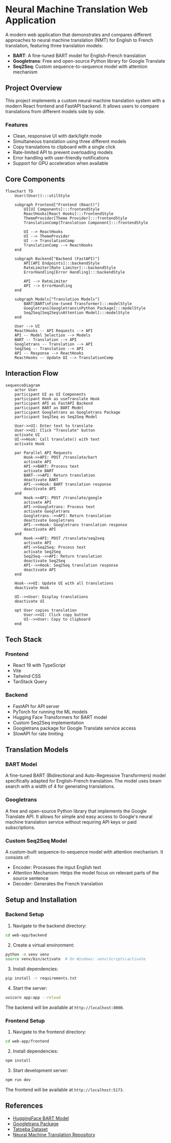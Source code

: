 # Neural Machine Translation Web Application

A modern web application that demonstrates and compares different approaches to neural machine translation (NMT) for English to French translation, featuring three translation models:

- **BART**: A fine-tuned BART model for English-French translation
- **Googletrans**: Free and open-source Python library for Google Translate
- **Seq2Seq**: Custom sequence-to-sequence model with attention mechanism

## Project Overview

This project implements a custom neural machine translation system with a modern React frontend and FastAPI backend. It allows users to compare translations from different models side by side.

### Features

- Clean, responsive UI with dark/light mode
- Simultaneous translation using three different models
- Copy translations to clipboard with a single click
- Rate-limited API to prevent overloading models
- Error handling with user-friendly notifications
- Support for GPU acceleration when available

## Core Components

```mermaid
flowchart TD
    User((User)):::utilStyle
    
    subgraph Frontend["Frontend (React)"]
        UI[UI Components]:::frontendStyle
        ReactHooks[React Hooks]:::frontendStyle
        ThemeProvider[Theme Provider]:::frontendStyle
        TranslationComp[Translation Component]:::frontendStyle
        
        UI --> ReactHooks
        UI --> ThemeProvider
        UI --> TranslationComp
        TranslationComp --> ReactHooks
    end
    
    subgraph Backend["Backend (FastAPI)"]
        API[API Endpoints]:::backendStyle
        RateLimiter[Rate Limiter]:::backendStyle
        ErrorHandling[Error Handling]:::backendStyle
        
        API --> RateLimiter
        API --> ErrorHandling
    end
    
    subgraph Models["Translation Models"]
        BART[BART\nFine-tuned Transformer]:::modelStyle
        Googletrans[Googletrans\nPython Package]:::modelStyle
        Seq2Seq[Seq2Seq\nAttention Model]:::modelStyle
    end
    
    User --> UI
    ReactHooks -- API Requests --> API
    API -- Model Selection --> Models
    BART -- Translation --> API
    Googletrans -- Translation --> API
    Seq2Seq -- Translation --> API
    API -- Response --> ReactHooks
    ReactHooks -- Update UI --> TranslationComp
```

## Interaction Flow

```mermaid
sequenceDiagram
    actor User
    participant UI as UI Components
    participant Hook as useTranslate Hook
    participant API as FastAPI Backend
    participant BART as BART Model
    participant Googletrans as Googletrans Package
    participant Seq2Seq as Seq2Seq Model
    
    User->>UI: Enter text to translate
    User->>UI: Click "Translate" button
    activate UI
    UI->>Hook: Call translate() with text
    activate Hook
    
    par Parallel API Requests
        Hook->>API: POST /translate/bart
        activate API
        API->>BART: Process text
        activate BART
        BART-->>API: Return translation
        deactivate BART
        API-->>Hook: BART translation response
        deactivate API
    and
        Hook->>API: POST /translate/google
        activate API
        API->>Googletrans: Process text
        activate Googletrans
        Googletrans-->>API: Return translation
        deactivate Googletrans
        API-->>Hook: Googletrans translation response
        deactivate API
    and
        Hook->>API: POST /translate/seq2seq
        activate API
        API->>Seq2Seq: Process text
        activate Seq2Seq
        Seq2Seq-->>API: Return translation
        deactivate Seq2Seq
        API-->>Hook: Seq2Seq translation response
        deactivate API
    end
    
    Hook-->>UI: Update UI with all translations
    deactivate Hook
    
    UI-->>User: Display translations
    deactivate UI
    
    opt User copies translation
        User->>UI: Click copy button
        UI-->>User: Copy to clipboard
    end
```

## Tech Stack

### Frontend
- React 19 with TypeScript
- Vite 
- Tailwind CSS
- TanStack Query

### Backend
- FastAPI for API server
- PyTorch for running the ML models
- Hugging Face Transformers for BART model
- Custom Seq2Seq implementation
- Googletrans package for Google Translate service access
- SlowAPI for rate limiting


## Translation Models

### BART Model
A fine-tuned BART (Bidirectional and Auto-Regressive Transformers) model specifically adapted for English-French translation. The model uses beam search with a width of 4 for generating translations.

### Googletrans
A free and open-source Python library that implements the Google Translate API. It allows for simple and easy access to Google's neural machine translation service without requiring API keys or paid subscriptions.

### Custom Seq2Seq Model
A custom-built sequence-to-sequence model with attention mechanism. It consists of:
- Encoder: Processes the input English text
- Attention Mechanism: Helps the model focus on relevant parts of the source sentence
- Decoder: Generates the French translation

## Setup and Installation

### Backend Setup

1. Navigate to the backend directory:
```bash
cd web-app/backend
```

2. Create a virtual environment:
```bash
python -m venv venv
source venv/bin/activate  # On Windows: venv\Scripts\activate
```

3. Install dependencies:
```bash
pip install -r requirements.txt
```

4. Start the server:
```bash
uvicorn app:app --reload
```

The backend will be available at `http://localhost:8000`.

### Frontend Setup

1. Navigate to the frontend directory:
```bash
cd web-app/frontend
```

2. Install dependencies:
```bash
npm install
```

3. Start development server:
```bash
npm run dev
```

The frontend will be available at `http://localhost:5173`.

## References

- [HuggingFace BART Model](https://huggingface.co/facebook/bart-base)
- [Googletrans Package](https://pypi.org/project/googletrans/)
- [Tatoeba Dataset](https://tatoeba.org/en/downloads)
- [Neural Machine Translation Repository](https://github.com/Guri10/neural-machine-translation)